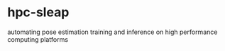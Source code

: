 # hpc-sleap
automating pose estimation training and inference on high performance computing platforms

